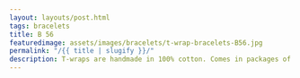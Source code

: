 ```yaml
---
layout: layouts/post.html
tags: bracelets
title: B 56
featuredimage: assets/images/bracelets/t-wrap-bracelets-B56.jpg
permalink: "/{{ title | slugify }}/"
description: T-wraps are handmade in 100% cotton. Comes in packages of 10 pieces of the same design. Probably the worlds best commercial for any Fun Park.
---
```

